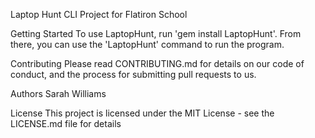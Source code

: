 Laptop Hunt
CLI Project for Flatiron School

Getting Started
To use LaptopHunt, run 'gem install LaptopHunt'. From there, you can use the 'LaptopHunt' command to run the program.


Contributing
Please read CONTRIBUTING.md for details on our code of conduct, and the process for submitting pull requests to us.

Authors
Sarah Williams

License
This project is licensed under the MIT License - see the LICENSE.md file for details
